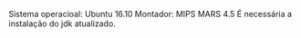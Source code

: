 Sistema operacioal: Ubuntu 16.10
Montador: MIPS MARS 4.5 
É necessária a instalação do jdk atualizado.
